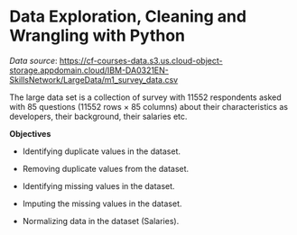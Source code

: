 # Data Exploration, Cleaning and Wrangling with Python

_Data source_: 
https://cf-courses-data.s3.us.cloud-object-storage.appdomain.cloud/IBM-DA0321EN-SkillsNetwork/LargeData/m1_survey_data.csv

The large data set is a collection of survey with 11552 respondents asked with 85 questions (11552 rows × 85 columns) about their characteristics as developers, their background, their salaries etc.

**Objectives**

- Identifying duplicate values in the dataset.

- Removing duplicate values from the dataset.

- Identifying missing values in the dataset.

- Imputing the missing values in the dataset.

- Normalizing data in the dataset (Salaries).
